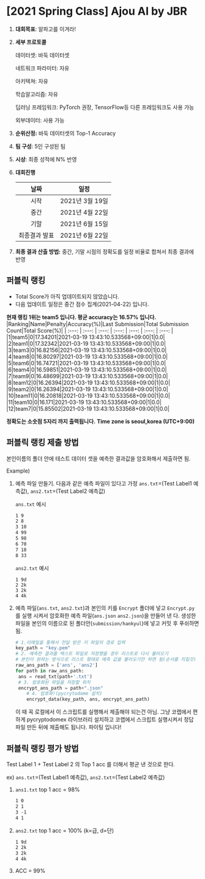 # [2021 Spring Class] Ajou AI by JBR
1. **대회목표**: 알파고를 이겨라!

2. **세부 프로토콜**

   데이터셋: 바둑 데이터셋
   
   네트워크 파라미터: 자유

   아키텍쳐: 자유

   학습알고리즘: 자유

   딥러닝 프레임워크: PyTorch 권장, TensorFlow등 다른 프레임워크도 사용 가능

   외부데이터: 사용 가능

3. **순위산정:** 바둑 데이터셋의 Top-1 Accuracy

4. **팀 구성**: 5인 구성된 팀

5. **시상**: 최종 성적에 N% 반영

6. **대회진행**

   |     날짜      |      일정       |
   | :-----------: | :-------------: |
   |     시작      | 2021년 3월 19일 |
   |     중간      | 2021년 4월 22일 |
   |     기말      | 2021년 6월 15일 |
   | 최종결과 발표 | 2021년 6월 22일 |

7. **최종 결과 산출 방법:** 중간, 기말 시점의 정확도를 일정 비율로 합쳐서 최종 결과에 반영


## 퍼블릭 랭킹

  
- Total Score가 아직 업데이트되지 않았습니다. 
 - 다음 업데이트 일정은 중간 점수 집계(2021-04-22) 입니다.
  
**현재 랭킹 1위는 team5 입니다. 평균 accuracy는 16.57% 입니다.**
|Ranking|Name|Penalty|Accuracy(%)|Last Submission|Total Submission Count|Total Score(%)|
| :---: | :---: | :---: | :---: | :---: | :---: | :---: |
|1|team5|0|17.34201|2021-03-19 13:43:10.533568+09:00|1|0.0|
|2|team1|0|17.32342|2021-03-19 13:43:10.533568+09:00|1|0.0|
|3|team3|0|16.82156|2021-03-19 13:43:10.533568+09:00|1|0.0|
|4|team8|0|16.80297|2021-03-19 13:43:10.533568+09:00|1|0.0|
|5|team6|0|16.74721|2021-03-19 13:43:10.533568+09:00|1|0.0|
|6|team4|0|16.59851|2021-03-19 13:43:10.533568+09:00|1|0.0|
|7|team9|0|16.48699|2021-03-19 13:43:10.533568+09:00|1|0.0|
|8|team12|0|16.26394|2021-03-19 13:43:10.533568+09:00|1|0.0|
|9|team2|0|16.26394|2021-03-19 13:43:10.533568+09:00|1|0.0|
|10|team11|0|16.20818|2021-03-19 13:43:10.533568+09:00|1|0.0|
|11|team10|0|16.171|2021-03-19 13:43:10.533568+09:00|1|0.0|
|12|team7|0|15.85502|2021-03-19 13:43:10.533568+09:00|1|0.0|


**정확도는 소숫점 5자리 까지 출력됩니다.**
**Time zone is seoul,korea (UTC+9:00)**
## 퍼블릭 랭킹 제출 방법

본인이름의 폴더 안에 테스트 데이터 셋을 예측한 결과값을 암호화해서 제출하면 됨.

Example) 

1. 예측 파일 만들기. 다음과 같은 예측 파일이 있다고 가정 `ans.txt`=(Test Label1 예측값), `ans2.txt`=(Test Label2 예측값)

   `ans.txt` 예시

   ```tex
   1 9
   2 8
   3 10
   4 99
   5 98
   6 70
   7 18
   8 33
   ```

   

   `ans2.txt` 예시

   ```
   1 9d
   2 2k
   3 2k
   4 4k
   ```

   

2. 예측 파일(`ans.txt`, `ans2.txt`)과 본인의 키를 `Encrypt` 폴더에 넣고 `Encrypt.py`를 실행 시켜서 암호화한 예측 파일(`ans.json` `ans2.json`)을 만들어 낸 다. 생성한 파일을 본인의 이름으로 된 폴더안(`submission/hankyul`)에 넣고 커밋 후 푸쉬하면 됨.

   ```python
   # 1.이메일을 통해서 전달 받은 키 파일의 경로 입력
   key_path = "key.pem"
   # 2. 예측한 결과를 텍스트 파일로 저장했을 경우 리스트로 다시 불러오기
   # 본인이 원하는 방식으로 리스트 형태로 예측 값을 불러오기만 하면 됨(순서를 지킬것)
   raw_ans_path = ['ans', 'ans2']
   for path in raw_ans_path:
   	ans = read_txt(path+'.txt')
   	# 3. 암호화된 파일을 저장할 위치
   	encrypt_ans_path = path+".json"
       # 4. 암호화!(pycrytodome 설치)
       encrypt_data(key_path, ans, encrypt_ans_path)
   ```

   이 때 꼭 로컬에서 이 스크립트를 실행해서 제출해야 되는건 아님. 그냥 코랩에서 편하게 pycryptodomex 라이브러리 설치하고 코랩에서 스크립트 실행시켜서 정답 파일 만든 뒤에 제출해도 됩니다. 파이팅 입니다!



## 퍼블릭 랭킹 평가 방법

Test Label 1 + Test Label 2 의 Top 1 acc 를 더해서 평균 낸 것으로 한다.

ex) `ans.txt`=(Test Label1 예측값), `ans2.txt`=(Test Label2 예측값)

1. `ans1.txt` top 1 acc = 98%

   ```tex
   1 0
   2 1
   3 -1
   4 1
   ```

2. `ans2.txt` top 1 acc = 100% (k=급, d=단) 

   ```tex
   1 9d
   2 2k
   3 2k
   4 4k
   ```

3. ACC = 99%

